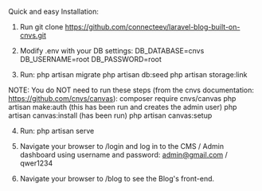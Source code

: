 Quick and easy Installation:

1. Run
git clone https://github.com/connecteev/laravel-blog-built-on-cnvs.git

2. Modify .env with your DB settings:
DB_DATABASE=cnvs
DB_USERNAME=root
DB_PASSWORD=root

3. Run:
php artisan migrate
php artisan db:seed
php artisan storage:link 

NOTE: You do NOT need to run these steps (from the cnvs documentation: https://github.com/cnvs/canvas):
composer require cnvs/canvas
php artisan make:auth (this has been run and creates the admin user)
php artisan canvas:install (has been run)
php artisan canvas:setup

4. Run:
php artisan serve

5. Navigate your browser to /login and log in to the CMS / Admin dashboard using
username and password: admin@gmail.com / qwer1234

6. Navigate your browser to /blog to see the Blog's front-end.
